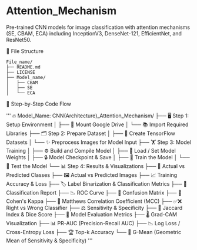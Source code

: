 # Attention_Mechanism
Pre-trained CNN models for image classification with attention mechanisms (SE, CBAM, ECA) including InceptionV3, DenseNet-121, EfficientNet, and ResNet50.

📁 File Structure

```
File_name/
├── README.md
├── LICENSE
├── Model_name/
│   ├── CBAM
│   ├── SE
│   └── ECA
```
📌 Step-by-Step Code Flow

'''
🔥 Model_Name: CNN(Architecture)_Attention_Mechanism/
├── 🖥️ Step 1: Setup Environment
│   ├── 📂 Mount Google Drive
│   └── 📚 Import Required Libraries
├── 🗂️ Step 2: Prepare Dataset
│   ├── 🧩 Create TensorFlow Datasets
│   └── ✨ Preprocess Images for Model Input
├── 🏋️ Step 3: Model Training
│   ├── ⚙️ Build and Compile Model
│   ├── 💾 Load / Set Model Weights
│   ├── 🔒 Model Checkpoint & Save
│   ├── 🏃 Train the Model
│   └── 🧪 Test the Model
└── 📊 Step 4: Results & Visualizations
    ├── 🎯 Actual vs Predicted Classes
    ├── 🖼️ Actual vs Predicted Images
    ├── 📈 Training Accuracy & Loss
    ├── 🏷️ Label Binarization & Classification Metrics
    ├── 📄 Classification Report
    ├── 📉 ROC Curve
    ├── 🔲 Confusion Matrix
    ├── 📏 Cohen's Kappa
    ├── 📐 Matthews Correlation Coefficient (MCC)
    ├── ✅❌ Right vs Wrong Classifier
    ├── ⚖️ Sensitivity & Specificity
    ├── 🔹 Jaccard Index & Dice Score
    ├── 📝 Model Evaluation Metrics
    ├── 🌡️ Grad-CAM Visualization
    ├── 📊 PR-AUC (Precision-Recall AUC)
    ├── 📉 Log Loss / Cross-Entropy Loss
    ├── 🏆 Top-k Accuracy
    └── 📏 G-Mean (Geometric Mean of Sensitivity & Specificity)
'''

